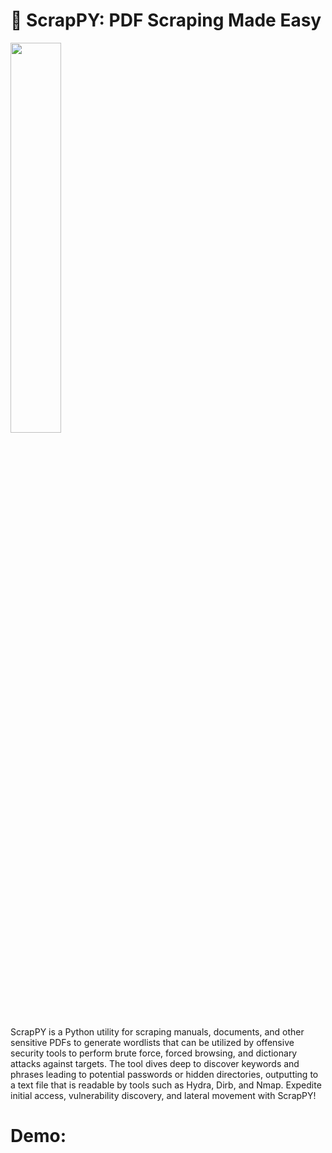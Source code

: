 # :closed_book: ScrapPY: PDF Scraping Made Easy

<img src="https://user-images.githubusercontent.com/72598486/200032795-29e5bb5d-db3b-4ee3-9e46-f6b732848a6f.png" width=40% height=40%>

ScrapPY is a Python utility for scraping manuals, documents, and other sensitive PDFs to generate wordlists that can be utilized by offensive security tools to perform brute force, forced browsing, and dictionary attacks against targets. The tool dives deep to discover keywords and phrases leading to potential passwords or hidden directories, outputting to a text file that is readable by tools such as Hydra, Dirb, and Nmap. Expedite initial access, vulnerability discovery, and lateral movement with ScrapPY!

# Demo:

